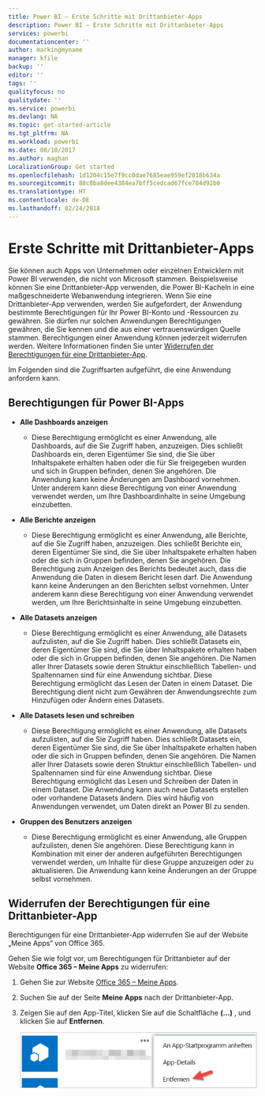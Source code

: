 ```yaml
---
title: Power BI – Erste Schritte mit Drittanbieter-Apps
description: Power BI – Erste Schritte mit Drittanbieter-Apps
services: powerbi
documentationcenter: ''
author: markingmyname
manager: kfile
backup: ''
editor: ''
tags: ''
qualityfocus: no
qualitydate: ''
ms.service: powerbi
ms.devlang: NA
ms.topic: get-started-article
ms.tgt_pltfrm: NA
ms.workload: powerbi
ms.date: 08/10/2017
ms.author: maghan
LocalizationGroup: Get started
ms.openlocfilehash: 1d1204c15e7f9cc0dae7685eae959ef2018b634a
ms.sourcegitcommit: 88c8ba8dee4384ea7bff5cedcad67fce784d92b0
ms.translationtype: HT
ms.contentlocale: de-DE
ms.lasthandoff: 02/24/2018
---
```

# <a name="get-started-with-third-party-apps"></a>Erste Schritte mit Drittanbieter-Apps
Sie können auch Apps von Unternehmen oder einzelnen Entwicklern mit Power BI verwenden, die nicht von Microsoft stammen. Beispielsweise können Sie eine Drittanbieter-App verwenden, die Power BI-Kacheln in eine maßgeschneiderte Webanwendung integrieren. Wenn Sie eine Drittanbieter-App verwenden, werden Sie aufgefordert, der Anwendung bestimmte Berechtigungen für Ihr Power BI-Konto und -Ressourcen zu gewähren. Sie dürfen nur solchen Anwendungen Berechtigungen gewähren, die Sie kennen und die aus einer vertrauenswürdigen Quelle stammen. Berechtigungen einer Anwendung können jederzeit widerrufen werden. Weitere Informationen finden Sie unter [Widerrufen der Berechtigungen für eine Drittanbieter-App](#revoke).

Im Folgenden sind die Zugriffsarten aufgeführt, die eine Anwendung anfordern kann.

## <a name="power-bi-app-permissions"></a>Berechtigungen für Power BI-Apps
* **Alle Dashboards anzeigen**
  
  * Diese Berechtigung ermöglicht es einer Anwendung, alle Dashboards, auf die Sie Zugriff haben, anzuzeigen. Dies schließt Dashboards ein, deren Eigentümer Sie sind, die Sie über Inhaltspakete erhalten haben oder die für Sie freigegeben wurden und sich in Gruppen befinden, denen Sie angehören. Die Anwendung kann keine Änderungen am Dashboard vornehmen. Unter anderem kann diese Berechtigung von einer Anwendung verwendet werden, um Ihre Dashboardinhalte in seine Umgebung einzubetten.
* **Alle Berichte anzeigen**
  
  * Diese Berechtigung ermöglicht es einer Anwendung, alle Berichte, auf die Sie Zugriff haben, anzuzeigen. Dies schließt Berichte ein, deren Eigentümer Sie sind, die Sie über Inhaltspakete erhalten haben oder die sich in Gruppen befinden, denen Sie angehören. Die Berechtigung zum Anzeigen des Berichts bedeutet auch, dass die Anwendung die Daten in diesem Bericht lesen darf. Die Anwendung kann keine Änderungen an den Berichten selbst vornehmen. Unter anderem kann diese Berechtigung von einer Anwendung verwendet werden, um Ihre Berichtsinhalte in seine Umgebung einzubetten.
* **Alle Datasets anzeigen**
  
  * Diese Berechtigung ermöglicht es einer Anwendung, alle Datasets aufzulisten, auf die Sie Zugriff haben. Dies schließt Datasets ein, deren Eigentümer Sie sind, die Sie über Inhaltspakete erhalten haben oder die sich in Gruppen befinden, denen Sie angehören. Die Namen aller Ihrer Datasets sowie deren Struktur einschließlich Tabellen- und Spaltennamen sind für eine Anwendung sichtbar. Diese Berechtigung ermöglicht das Lesen der Daten in einem Dataset. Die Berechtigung dient nicht zum Gewähren der Anwendungsrechte zum Hinzufügen oder Ändern eines Datasets.
* **Alle Datasets lesen und schreiben**
  
  * Diese Berechtigung ermöglicht es einer Anwendung, alle Datasets aufzulisten, auf die Sie Zugriff haben. Dies schließt Datasets ein, deren Eigentümer Sie sind, die Sie über Inhaltspakete erhalten haben oder die sich in Gruppen befinden, denen Sie angehören. Die Namen aller Ihrer Datasets sowie deren Struktur einschließlich Tabellen- und Spaltennamen sind für eine Anwendung sichtbar. Diese Berechtigung ermöglicht das Lesen und Schreiben der Daten in einem Dataset. Die Anwendung kann auch neue Datasets erstellen oder vorhandene Datasets ändern. Dies wird häufig von Anwendungen verwendet, um Daten direkt an Power BI zu senden.
* **Gruppen des Benutzers anzeigen**
  
  * Diese Berechtigung ermöglicht es einer Anwendung, alle Gruppen aufzulisten, denen Sie angehören. Diese Berechtigung kann in Kombination mit einer der anderen aufgeführten Berechtigungen verwendet werden, um Inhalte für diese Gruppe anzuzeigen oder zu aktualisieren. Die Anwendung kann keine Änderungen an der Gruppe selbst vornehmen.

<a name="revoke"/>

## <a name="revoke-third-party-app-permissions"></a>Widerrufen der Berechtigungen für eine Drittanbieter-App
Berechtigungen für eine Drittanbieter-App widerrufen Sie auf der Website „Meine Apps“ von Office 365.

Gehen Sie wie folgt vor, um Berechtigungen für Drittanbieter auf der Website **Office 365 – Meine Apps** zu widerrufen:

1. Gehen Sie zur Website [Office 365 – Meine Apps](https://portal.office.com/myapps).
2. Suchen Sie auf der Seite **Meine Apps** nach der Drittanbieter-App.
3. Zeigen Sie auf den App-Titel, klicken Sie auf die Schaltfläche **(...)** , und klicken Sie auf **Entfernen**.
   
   ![](media/service-power-bi-get-started-third-party-apps/remove.png)


